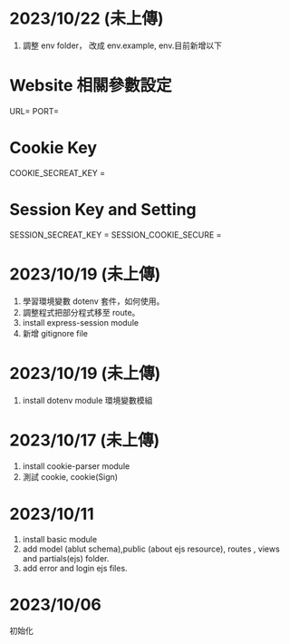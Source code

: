 # 2023/10/22 (未上傳)

1. 調整 env folder， 改成 env.example, env.目前新增以下

# Website 相關參數設定

URL=
PORT=

# Cookie Key

COOKIE_SECREAT_KEY =

# Session Key and Setting

SESSION_SECREAT_KEY =
SESSION_COOKIE_SECURE =

# 2023/10/19 (未上傳)

1. 學習環境變數 dotenv 套件，如何使用。
2. 調整程式把部分程式移至 route。
3. install express-session module
4. 新增 gitignore file

# 2023/10/19 (未上傳)

1. install dotenv module 環境變數模組

# 2023/10/17 (未上傳)

1. install cookie-parser module
2. 測試 cookie, cookie(Sign)

# 2023/10/11

1. install basic module
2. add model (ablut schema),public (about ejs resource), routes , views and partials(ejs) folder.
3. add error and login ejs files.

# 2023/10/06

初始化
